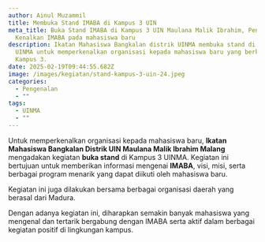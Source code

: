 ```yaml
---
author: Ainul Muzammil
title: Membuka Stand IMABA di Kampus 3 UIN
meta_title: Buka Stand IMABA di Kampus 3 UIN Maulana Malik Ibrahim, Pengurus
  Kenalkan IMABA pada mahasiswa baru
description: Ikatan Mahasiswa Bangkalan distrik UINMA membuka stand di Kampus 3
  UINMA untuk memperkenalkan organisasi kepada mahasiswa baru yang berkuliah di
  Kampus 3.
date: 2025-02-19T09:44:55.682Z
image: /images/kegiatan/stand-kampus-3-uin-24.jpeg
categories:
  - Pengenalan
  - ""
tags:
  - UINMA
  - ""
---
```

Untuk memperkenalkan organisasi kepada mahasiswa baru, **Ikatan Mahasiswa Bangkalan Distrik UIN Maulana Malik Ibrahim Malang** mengadakan kegiatan **buka stand** di Kampus 3 UINMA. Kegiatan ini bertujuan untuk memberikan informasi mengenai **IMABA**, visi, misi, serta berbagai program menarik yang dapat diikuti oleh mahasiswa baru.

K﻿egiatan ini juga dilakukan bersama berbagai organisasi daerah yang berasal dari Madura.

Dengan adanya kegiatan ini, diharapkan semakin banyak mahasiswa yang mengenal dan tertarik bergabung dengan IMABA serta aktif dalam berbagai kegiatan positif di lingkungan kampus.
